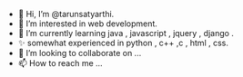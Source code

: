 - 👋 Hi, I’m @tarunsatyarthi.
- 👀 I’m interested in web development.
- 🌱 I’m currently learning java , javascript , jquery , django  .
- ✨ somewhat experienced in python , c++ ,c , html , css.
- 💞️ I’m looking to collaborate on ...
- 📫 How to reach me ...

<!---
tarunstyrthi2002/tarunstyrthi2002 is a ✨ special ✨ repository because its `README.md` (this file) appears on your GitHub profile.
You can click the Preview link to take a look at your changes.
--->
